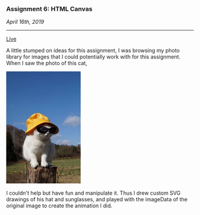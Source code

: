 ### Assignment 6: HTML Canvas

*April 16th, 2019*

---
[Live](http://i6.cims.nyu.edu/~ec2937/380/6_html_canvas/index.html)

A little stumped on ideas for this assignment, I was browsing my photo library for images that I could potentially work with for this assignment. When I saw the photo of this cat,

<img src="https://github.com/erinachavez/dow_spring2019/blob/master/6_html_canvas/cat.jpg" alt="" width="200" />

I couldn't help but have fun and manipulate it. Thus I drew custom SVG drawings of his hat and sunglasses, and played with the imageData of the original image to create the animation I did.
